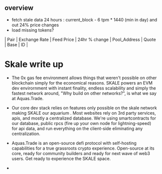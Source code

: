 ## overview

- fetch stale data 24 hours : current_block - 6 tpm \* 1440 (min in day) and out 24% price changes
- load missing tokens?

| Pair | Exchange Rate | Feed Price | 24hr % change | Pool_Address | Quote | Base | ID |

# Skale write up

- The 0x gas fee environment allows things that weren't possible on other blockchain simply for the economical reasons. SKALE powers an EVM dev envirornment with instant finality, endless scalability and simply the fastest network around, "Why build on other networks?", is what we say at Aquas.Trade.

- Our core dev stack relies on features only possible on the skale network making SKALE our aquarium . Most websites rely on 3rd party services, apis, and mostly a centralized database. We're using smartcontracts for our database, public rpcs (fire up your own node for lightning-speed) for api data, and run everything on the client-side eliminating any centralization.

- Aquas.Trade is an open-source defi protocol with self-hosting capabilities for a true grassroots crypto experience. Open-source at its core, ready for community builders and ready for next wave of web3 users. Get ready to experience the SKALE space.

-

